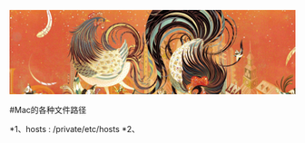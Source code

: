 
<p align="center" >
<img src="https://raw.githubusercontent.com/zhangkeqingc/CBook/master/Sources/rooster.png" alt="AFNetworking" title="AFNetworking">
</p>


#Mac的各种文件路径

*1、hosts : /private/etc/hosts
*2、


